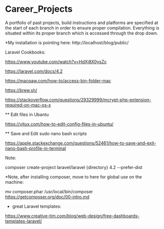 # Career_Projects
A portfolio of past projects, build instructions and platforms are specified at the start of each branch in order to ensure proper compilation.  Everything is situated within its proper branch which is accessed through the drop down.   


*My installation is pointing here: http://localhost/blog/public/

Laravel Cookbooks: 

https://www.youtube.com/watch?v=HdXj8X0ysZc

https://laravel.com/docs/4.2

https://macpaw.com/how-to/access-bin-folder-mac

https://brew.sh/

https://stackoverflow.com/questions/29329999/mcrypt-php-extension-required-on-mac-os-x

** Edit files in Ubantu

https://vitux.com/how-to-edit-config-files-in-ubuntu/

** Save and Edit sudo nano bash scripts

https://apple.stackexchange.com/questions/52461/how-to-save-and-exit-nano-bash-profile-in-terminal

Note: 

composer create-project laravel/laravel {directory} 4.2 --prefer-dist

*Note, after installing composer, move to here for global use on the machine: 

mv composer.phar /usr/local/bin/composer
https://getcomposer.org/doc/00-intro.md



* great Laravel templates:

https://www.creative-tim.com/blog/web-design/free-dashboards-templates-laravel/

